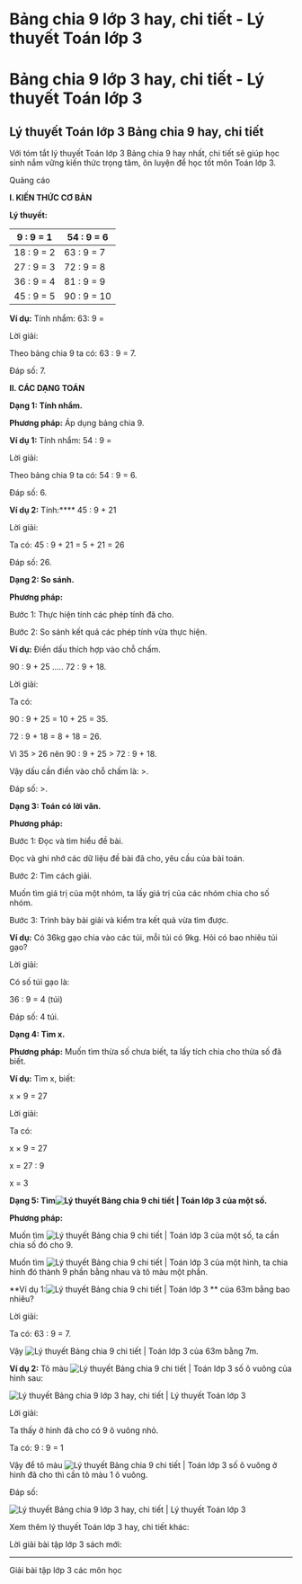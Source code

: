 # Bảng chia 9 lớp 3 hay, chi tiết - Lý thuyết Toán lớp 3

# Bảng chia 9 lớp 3 hay, chi tiết - Lý thuyết Toán lớp 3

## Lý thuyết Toán lớp 3 Bảng chia 9 hay, chi tiết

Với tóm tắt lý thuyết Toán lớp 3 Bảng chia 9 hay nhất, chi tiết sẽ giúp học sinh nắm vững kiến thức trọng tâm, ôn luyện để học tốt môn Toán lớp 3.

Quảng cáo

**I. KIẾN THỨC CƠ BẢN**

**Lý thuyết:**

9 : 9 = 1  |  54 : 9 = 6  
---|---  
18 : 9 = 2 |  63 : 9 = 7  
27 : 9 = 3 |  72 : 9 = 8  
36 : 9 = 4 |  81 : 9 = 9  
45 : 9 = 5 |  90 : 9 = 10  
  
**Ví dụ:** Tính nhẩm: 63: 9 =

Lời giải: 

Theo bảng chia 9 ta có: 63 : 9 = 7.

Đáp số: 7.

**II. CÁC DẠNG TOÁN**

**Dạng 1: Tính nhẩm.**

**Phương pháp:** Áp dụng bảng chia 9.

**Ví dụ 1:** Tính nhẩm: 54 : 9 =

Lời giải: 

Theo bảng chia 9 ta có: 54 : 9 = 6.

Đáp số: 6.

**Ví dụ 2:** Tính:**** 45 : 9 + 21

Lời giải: 

Ta có: 45 : 9 + 21 = 5 + 21 = 26

Đáp số: 26.

**Dạng 2: So sánh.**

**Phương pháp:**

Bước 1: Thực hiện tính các phép tính đã cho.

Bước 2: So sánh kết quả các phép tính vừa thực hiện.

**Ví dụ:** Điền dấu thích hợp vào chỗ chấm.

90 : 9 + 25 ….. 72 : 9 + 18.

Lời giải: 

Ta có:

90 : 9 + 25 = 10 + 25 = 35.

72 : 9 + 18 = 8 + 18 = 26.

Vì 35 > 26 nên 90 : 9 + 25 > 72 : 9 + 18.

Vậy dấu cần điền vào chỗ chấm là: >.

Đáp số: >.

**Dạng 3: Toán có lời văn.**

**Phương pháp:**

Bước 1: Đọc và tìm hiểu đề bài.

Đọc và ghi nhớ các dữ liệu đề bài đã cho, yêu cầu của bài toán.

Bước 2: Tìm cách giải.

Muốn tìm giá trị của một nhóm, ta lấy giá trị của các nhóm chia cho số nhóm.

Bước 3: Trình bày bài giải và kiểm tra kết quả vừa tìm được.

**Ví dụ:** Có 36kg gạo chia vào các túi, mỗi túi có 9kg. Hỏi có bao nhiêu túi gạo?

Lời giải: 

Có số túi gạo là:

36 : 9 = 4 (túi)

Đáp số: 4 túi.

**Dạng 4: Tìm x.**

**Phương pháp:** Muốn tìm thừa số chưa biết, ta lấy tích chia cho thừa số đã biết. 

**Ví dụ:** Tìm x, biết: 

x × 9 = 27

Lời giải: 

Ta có: 

x × 9 = 27

x = 27 : 9 

x = 3

**Dạng 5: Tìm![Lý thuyết Bảng chia 9 chi tiết | Toán lớp 3](https://vietjack.com/giai-toan-lop-3/images/ly-thuyet-bang-chia-9.PNG) của một số.**

**Phương pháp:**

Muốn tìm ![Lý thuyết Bảng chia 9 chi tiết | Toán lớp 3](https://vietjack.com/giai-toan-lop-3/images/ly-thuyet-bang-chia-9.PNG) của một số, ta cần chia số đó cho 9.

Muốn tìm ![Lý thuyết Bảng chia 9 chi tiết | Toán lớp 3](https://vietjack.com/giai-toan-lop-3/images/ly-thuyet-bang-chia-9.PNG) của một hình, ta chia hình đó thành 9 phần bằng nhau và tô màu một phần. 

**Ví dụ 1:![Lý thuyết Bảng chia 9 chi tiết | Toán lớp 3](https://vietjack.com/giai-toan-lop-3/images/ly-thuyet-bang-chia-9.PNG) ** của 63m bằng bao nhiêu? 

Lời giải: 

Ta có: 63 : 9 = 7.

Vậy ![Lý thuyết Bảng chia 9 chi tiết | Toán lớp 3](https://vietjack.com/giai-toan-lop-3/images/ly-thuyet-bang-chia-9.PNG) của 63m bằng 7m.

**Ví dụ 2:** Tô màu ![Lý thuyết Bảng chia 9 chi tiết | Toán lớp 3](https://vietjack.com/giai-toan-lop-3/images/ly-thuyet-bang-chia-9.PNG) số ô vuông của hình sau: 

![Lý thuyết Bảng chia 9 lớp 3 hay, chi tiết | Lý thuyết Toán lớp 3](https://vietjack.com/giai-toan-lop-3/images/ly-thuyet-bang-chia-9-2.PNG)

Lời giải: 

Ta thấy ở hình đã cho có 9 ô vuông nhỏ. 

Ta có: 9 : 9 = 1

Vậy để tô màu ![Lý thuyết Bảng chia 9 chi tiết | Toán lớp 3](https://vietjack.com/giai-toan-lop-3/images/ly-thuyet-bang-chia-9.PNG) số ô vuông ở hình đã cho thì cần tô màu 1 ô vuông. 

Đáp số:

![Lý thuyết Bảng chia 9 lớp 3 hay, chi tiết | Lý thuyết Toán lớp 3](https://vietjack.com/giai-toan-lop-3/images/ly-thuyet-bang-chia-9-3.PNG)

Xem thêm lý thuyết Toán lớp 3 hay, chi tiết khác:

Lời giải bài tập lớp 3 sách mới:

* * *

Giải bài tập lớp 3 các môn học
